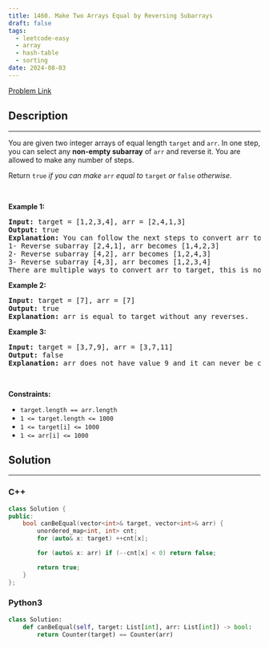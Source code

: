 ```yaml
---
title: 1460. Make Two Arrays Equal by Reversing Subarrays
draft: false
tags: 
  - leetcode-easy
  - array
  - hash-table
  - sorting
date: 2024-08-03
---
```


[Problem Link](https://leetcode.com/problems/make-two-arrays-equal-by-reversing-subarrays/)

## Description

---
<p>You are given two integer arrays of equal length <code>target</code> and <code>arr</code>. In one step, you can select any <strong>non-empty subarray</strong> of <code>arr</code> and reverse it. You are allowed to make any number of steps.</p>

<p>Return <code>true</code> <em>if you can make </em><code>arr</code><em> equal to </em><code>target</code><em>&nbsp;or </em><code>false</code><em> otherwise</em>.</p>

<p>&nbsp;</p>
<p><strong class="example">Example 1:</strong></p>

<pre>
<strong>Input:</strong> target = [1,2,3,4], arr = [2,4,1,3]
<strong>Output:</strong> true
<strong>Explanation:</strong> You can follow the next steps to convert arr to target:
1- Reverse subarray [2,4,1], arr becomes [1,4,2,3]
2- Reverse subarray [4,2], arr becomes [1,2,4,3]
3- Reverse subarray [4,3], arr becomes [1,2,3,4]
There are multiple ways to convert arr to target, this is not the only way to do so.
</pre>

<p><strong class="example">Example 2:</strong></p>

<pre>
<strong>Input:</strong> target = [7], arr = [7]
<strong>Output:</strong> true
<strong>Explanation:</strong> arr is equal to target without any reverses.
</pre>

<p><strong class="example">Example 3:</strong></p>

<pre>
<strong>Input:</strong> target = [3,7,9], arr = [3,7,11]
<strong>Output:</strong> false
<strong>Explanation:</strong> arr does not have value 9 and it can never be converted to target.
</pre>

<p>&nbsp;</p>
<p><strong>Constraints:</strong></p>

<ul>
	<li><code>target.length == arr.length</code></li>
	<li><code>1 &lt;= target.length &lt;= 1000</code></li>
	<li><code>1 &lt;= target[i] &lt;= 1000</code></li>
	<li><code>1 &lt;= arr[i] &lt;= 1000</code></li>
</ul>


## Solution

---
### C++
``` cpp title='make-two-arrays-equal-by-reversing-subarrays'
class Solution {
public:
    bool canBeEqual(vector<int>& target, vector<int>& arr) {
        unordered_map<int, int> cnt;
        for (auto& x: target) ++cnt[x];

        for (auto& x: arr) if (--cnt[x] < 0) return false;

        return true;
    }
};
```
### Python3
``` py title='make-two-arrays-equal-by-reversing-subarrays'
class Solution:
    def canBeEqual(self, target: List[int], arr: List[int]) -> bool:
        return Counter(target) == Counter(arr)
```

